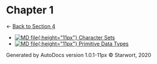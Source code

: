 # Chapter 1

← [Back to Section 4](..)

- [![MD file](https://img.icons8.com/windows/512/4a90e2/regular-document.png){:height="11px"} Character Sets](character_sets.html)
- [![MD file](https://img.icons8.com/windows/512/4a90e2/regular-document.png){:height="11px"} Primitive Data Types](primitive_data_types.html)

Generated by AutoDocs version 1.0.1-11px © Starwort, 2020
